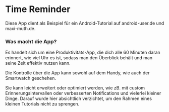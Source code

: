 # Time Reminder
Diese App dient als Beispiel für ein Android-Tutorial auf android-user.de und maxi-muth.de.

### Was macht die App?
Es handelt sich um eine Produktivitäts-App, die dich alle 60 Minuten daran erinnert, wie viel Uhr es ist, sodass man den Überblick behält und man seine Zeit effektiv nutzen kann.

Die Kontrolle über die App kann sowohl auf dem Handy, wie auch der Smartwatch geschehen.

Sie kann leicht erweitert oder optimiert werden, wie zB. mit custom Erinnerungsintervallen oder verbesserten Notifications und vielerlei kleiner Dinge. Darauf wurde hier absichtlich verzichtet, um den Rahmen eines kleinen Tutorials nicht zu sprengen.
